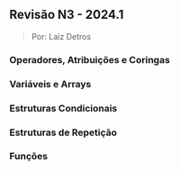 ## Revisão N3 - 2024.1
> Por: Laiz Detros

### Operadores, Atribuições e Coringas

### Variáveis e Arrays

### Estruturas Condicionais

### Estruturas de Repetição

### Funções

